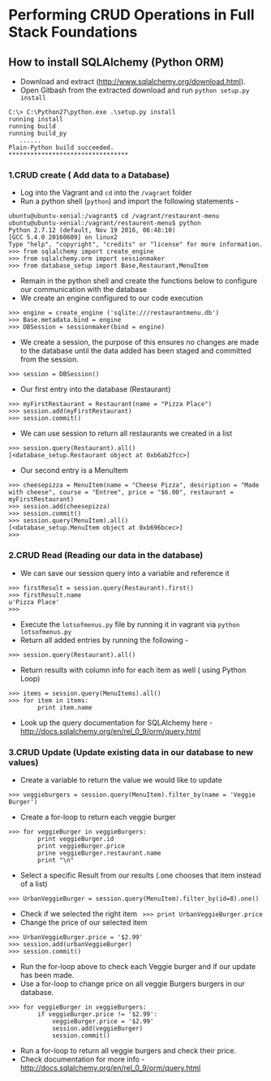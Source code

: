 # Performing CRUD Operations in Full Stack Foundations

## How to install SQLAlchemy (Python ORM)
* Download and extract (http://www.sqlalchemy.org/download.html).
* Open Gitbash from the extracted download and run `python setup.py install`

```
C:\> C:\Python27\python.exe .\setup.py install
running install
running build
running build_py
   ......
Plain-Python build succeeded.
*********************************

```

### 1.CRUD create ( Add data to a Database)
* Log into the Vagrant and `cd` into the `/vagrant` folder
* Run a python shell (`python`) and import the following statements -

```
ubuntu@ubuntu-xenial:/vagrant$ cd /vagrant/restaurent-menu
ubuntu@ubuntu-xenial:/vagrant/restaurent-menu$ python
Python 2.7.12 (default, Nov 19 2016, 06:48:10)
[GCC 5.4.0 20160609] on linux2
Type "help", "copyright", "credits" or "license" for more information.
>>> from sqlalchemy import create_engine
>>> from sqlalchemy.orm import sessionmaker
>>> from database_setup import Base,Restaurant,MenuItem
```

* Remain in the python shell and create the functions below to configure our communication with the database
* We create an engine configured to our code execution
```
>>> engine = create_engine ('sqlite:///restaurantmenu.db')
>>> Base.metadata.bind = engine
>>> DBSession = sessionmaker(bind = engine)
```
* We create a session, the purpose of this ensures no changes are made to the database until the data added has been staged and committed from the session.
```
>>> session = DBSession()
```
* Our first entry into the database (Restaurant)
```
>>> myFirstRestaurant = Restaurant(name = "Pizza Place")
>>> session.add(myFirstRestaurant)
>>> session.commit()
```
* We can use session to return all restaurants we created in a list
```
>>> session.query(Restaurant).all()
[<database_setup.Restaurant object at 0xb6ab2fcc>]
```
* Our second entry is a MenuItem
```
>>> cheesepizza = MenuItem(name = "Cheese Pizza", description = "Made with cheese", course = "Entree", price = "$6.00", restaurant = myFirstRestaurant)
>>> session.add(cheesepizza)
>>> session.commit()
>>> session.query(MenuItem).all()
[<database_setup.MenuItem object at 0xb696bcec>]
>>>
```

### 2.CRUD Read (Reading our data in the database)
* We can save our session query into a variable and reference it
```
>>> firstResult = session.query(Restaurant).first()
>>> firstResult.name
u'Pizza Place'
>>>
```
* Execute the `lotsofmenus.py` file by running it in vagrant via `python lotsofmenus.py`
* Return all added entries by running the following -
```
>>> session.query(Restaurant).all()
```
* Return results with column info for each item as well ( using Python Loop)
```
>>> items = session.query(MenuItems).all()
>>> for item in items:
        print item.name

```
* Look up the query documentation for SQLAlchemy here - http://docs.sqlalchemy.org/en/rel_0_9/orm/query.html

### 3.CRUD Update (Update existing data in our database to new values)
* Create a variable to return the value we would like to update
```
>>> veggieburgers = session.query(MenuItem).filter_by(name = 'Veggie Burger')
```
* Create a for-loop to return each veggie burger
```
>>> for veggieBurger in veggieBurgers:
        print veggieBurger.id
        print veggieBurger.price
        prine veggieBurger.restaurant.name
        print "\n"
```
* Select a specific Result from our results (.one chooses that item instead of a list)
```
>>> UrbanVeggieBurger = session.query(MenuItem).filter_by(id=8).one()
```
* Check if we selected the right item
` >>> print UrbanVeggieBurger.price`
* Change the price of our selected item
```
>>> UrbanVeggieBurger.price = '$2.99'
>>> session.add(urbanVeggieBurger)
>>> session.commit()
```
* Run the for-loop above to check each Veggie burger and if our update has been made.
* Use a for-loop to change price on all veggie Burgers burgers in our database.
```
>>> for veggieBurger in veggieBurgers:
        if veggieBurger.price != '$2.99':
            veggieBurger.price = '$2.99'
            session.add(veggieBurger)
            session.commit()
```
* Run a for-loop to return all veggie burgers and check their price.
* Check documentation for more info - http://docs.sqlalchemy.org/en/rel_0_9/orm/query.html